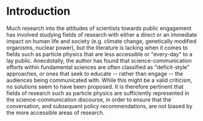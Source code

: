 # Introduction

Much research into the attitudes of scientists towards public engagement has involved studying fields of research with either a direct or an immediate impact on human life and society (e.g. climate change, genetically modified organisms, nuclear power), but the literature is lacking when it comes to fields such as particle physics that are less accessible or "every-day" to a lay public.
Anecdotally, the author has found that science-communication efforts within fundamental sciences are often classified as "deficit-style" approaches, or ones that seek to educate -- rather than engage -- the audiences being communicated with.
While this might be a valid criticism, no solutions seem to have been proposed.
It is therefore pertinent that fields of research such as particle physics are sufficiently represented in the science-communication discourse, in order to ensure that the conversation, and subsequent policy recommendations, are not biased by the more accessible areas of research.
